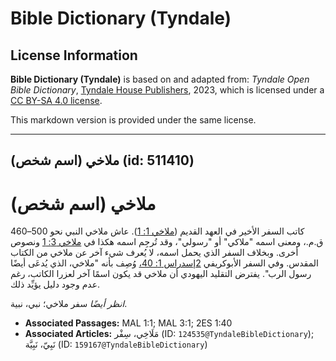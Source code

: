 # Bible Dictionary (Tyndale)

## License Information

**Bible Dictionary (Tyndale)** is based on and adapted from: _Tyndale Open Bible Dictionary_, [Tyndale House Publishers](https://tyndaleopenresources.com/), 2023, which is licensed under a [CC BY-SA 4.0 license](https://creativecommons.org/licenses/by-sa/4.0/legalcode.en).

This markdown version is provided under the same license.



--------------------------------

## ملاخي (اسم شخص) (id: 511410)

ملاخي (اسم شخص)
===============

كاتب السفر الأخير في العهد القديم ([ملاخي 1: 1](https://ref.ly/Mal1:1)). عاش ملاخي النبي نحو 500–460 ق.م.، ومعنى اسمه "ملاكي" أو "رسولي"، وقد تُرجِم اسمه هكذا في [ملاخي 3: 1](https://ref.ly/Mal3:1) ونصوص أخرى. وبخلاف السفر الذي يحمل اسمه، لا يُعرف شيء آخر عن ملاخي من الكتاب المقدس. وفي السفر الأبوكريفي [2إسدراس 1: 40،](https://ref.ly/2Esd1:40) وُصِف بأنه "ملاخي، الذي يُدعَى أيضًا رسول الرب". يفترض التقليد اليهودي أن ملاخي قد يكون اسمًا آخر لعزرا الكاتب، رغم عدم وجود دليل يؤيِّد ذلك.

*انظر أيضًا* سفر ملاخي؛ نبي، نبية.

* **Associated Passages:** MAL 1:1; MAL 3:1; 2ES 1:40
* **Associated Articles:** مَلَاخِي، سِفْر (ID: `124535@TyndaleBibleDictionary`); نَبِيّ، نَبِيَّة (ID: `159167@TyndaleBibleDictionary`)

